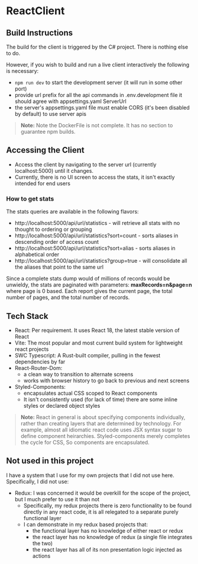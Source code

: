 # ReactClient


## Build Instructions

The build for the client is triggered by the C# project. There is nothing else to do.

However, if you wish to build and run a live client interactively the following is necessary:
* `npm run dev` to start the development server (it will run in some other port)
* provide url prefix for all the api commands in .env.development file it should agree with appsettings.yaml ServerUrl
* the server's appsettings.yaml file must enable CORS (it's been disabled by default) to use server apis

> **Note:** Note the DockerFile is not complete. It has no section to guarantee npm builds.

## Accessing the Client
* Access the client by navigating to the server url (currently localhost:5000) until it changes.
* Currently, there is no UI screen to access the stats, it isn't exactly intended for end users

### How to get stats

The stats queries are available in the following flavors:
* http://localhost:5000/api/url/statistics - will retrieve all stats with no thought to ordering or grouping
* http://localhost:5000/api/url/statistics?sort=count - sorts aliases in descending order of access count
* http://localhost:5000/api/url/statistics?sort=alias - sorts aliases in alphabetical order
* http://localhost:5000/api/url/statistics?group=true - will consolidate all the aliases that point to the same url

Since a complete stats dump would of millions of records would be unwieldy, the stats are paginated with parameters:
**maxRecords=n&page=n** where page is 0 based. Each report gives the current page, the total number of pages, and the total number of records.

## Tech Stack
* React: Per requirement. It uses React 18, the latest stable version of React
* Vite: The most popular and most current build system for lightweight react projects
* SWC Typescript: A Rust-built compiler, pulling in the fewest dependencies by far
* React-Router-Dom: 
   * a clean way to transition to alternate screens
   * works with browser history to go back to previous and next screens
* Styled-Components: 
   * encapsulates actual CSS scoped to React components
   * It isn't consistently used (for lack of time) there are some inline styles or declared object styles

> **Note:** React in general is about specifying components individually, 
> rather than creating layers that are determined by technology.
> For example, almost all idiomatic react code uses JSX syntax sugar to define component heirarchies.
> Styled-components merely completes the cycle for CSS, So components are encapsulated.

## Not used in this project
I have a system that I use for my own projects that I did not use here. Specifically, I did not use:
* Redux: I was concerned it would be overkill for the scope of the project, but I much prefer to use it than not
  * Specifically, my redux projects there is zero functionality to be found directly in any react code, it is all
    relegated to a separate purely functional layer
  * I can demonstrate in my redux based projects that:
     * the functional layer has no knowledge of either react or redux
     * the react layer has no knowledge of redux (a single file integrates the two)
     * the react layer has all of its non presentation logic injected as actions
